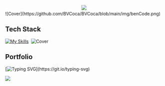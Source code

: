 
<div style="text-align:center"><img src="https://readme-typing-svg.demolab.com?font=Fira+Code&size=24&pause=700&color=0060FF&background=FFFFFF00&random=false&width=435&lines=D%C3%A9veloppeur+Web+Junior" /></div>
![Cover](https://github.com/BVCoca/BVCoca/blob/main/img/benCode.png)

## Tech Stack 
[![My Skills](https://skillicons.dev/icons?i=html,css,js,angular,react,ts,php,symfony,mysql,git,ps&per-line=4)]()  ‎
![Cover](https://user-images.githubusercontent.com/74038190/216655848-cf4d7bed-52aa-4740-8c67-1832472051ec.gif)
## Portfolio
[![Typing SVG](https://readme-typing-svg.demolab.com?font=Fira+Code&pause=1000&color=F79418&random=false&width=435&lines=En+cours+.+.+.)](https://git.io/typing-svg)

<picture>
  <source
    srcset="https://github-readme-stats.vercel.app/api?username=bvcoca&show_icons=true&theme=dark"
    media="(prefers-color-scheme: dark)"
  />
  <img src="https://github-readme-stats.vercel.app/api?username=bvcoca&show_icons=true" />
</picture>
